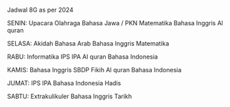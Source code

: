 Jadwal 8G as per 2024

SENIN:
Upacara
Olahraga
Bahasa Jawa / PKN
Matematika
Bahasa Inggris
Al quran

SELASA:
Akidah
Bahasa Arab
Bahasa Inggris
Matematika

RABU:
Informatika
IPS
IPA
Al quran
Bahasa Indonesia

KAMIS:
Bahasa Inggris
SBDP
Fikih
Al quran
Bahasa Indonesia

JUMAT:
IPS
IPA
Bahasa Indonesia
Hadis

SABTU:
Extrakulikuler
Bahasa Inggris
Tarikh